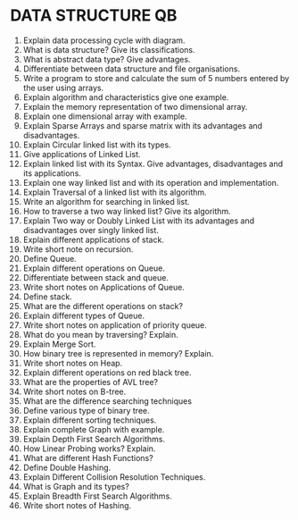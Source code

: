 # DATA STRUCTURE QB

1. Explain data processing cycle with diagram.
2. What is data structure? Give its classifications.
3. What is abstract data type? Give advantages.
4. Differentiate between data structure and file organisations.
5. Write a program to store and calculate the sum of 5 numbers entered by the user using arrays.
6. Explain algorithm and characteristics give one example.
7. Explain the memory representation of two dimensional array.
8. Explain one dimensional array with example.
9. Explain Sparse Arrays and sparse matrix with its advantages and disadvantages.
10. Explain Circular linked list with its types.
11. Give applications of Linked List.
12. Explain linked list with its Syntax. Give advantages, disadvantages and its applications.
13. Explain one way linked list and with its operation and implementation.
14. Explain Traversal of a linked list with its algorithm.
15. Write an algorithm for searching in linked list.
16. How to traverse a two way linked list? Give its algorithm.
17. Explain Two way or Doubly Linked List with its advantages and disadvantages over singly linked list.
18. Explain different applications of stack.
19. Write short note on recursion.
20. Define Queue.
21. Explain different operations on Queue.
22. Differentiate between stack and queue.
23. Write short notes on Applications of Queue.
24. Define stack.
25. What are the different operations on stack?
26. Explain different types of Queue.
27. Write short notes on application of priority queue.
28. What do you mean by traversing? Explain.
29. Explain Merge Sort.
30. How binary tree is represented in memory? Explain.
31. Write short notes on Heap.
32. Explain different operations on red black tree.
33. What are the properties of AVL tree?
34. Write short notes on B-tree.
35. What are the difference searching techniques
36. Define various type of binary tree.
37. Explain different sorting techniques.
38. Explain complete Graph with example.
39. Explain Depth First Search Algorithms.
40. How Linear Probing works? Explain.
41. What are different Hash Functions?
42. Define Double Hashing.
43. Explain Different Collision Resolution Techniques.
44. What is Graph and its types?
45. Explain Breadth First Search Algorithms.
46. Write short notes of Hashing.
